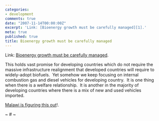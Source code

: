 ```yaml
---
categories:
- development
comments: true
date: "2007-11-14T00:00:00Z"
excerpt: 'Link: [Bioenergy growth must be carefully managed][1].'
meta: true
published: true
title: Bioenergy growth must be carefully managed
---
```


Link: [Bioenergy growth must be carefully managed][1].

 [1]: http://www.fao.org/newsroom/en/news/2007/1000702/index.html "Bioenergy growth must be carefully managed"

This holds vast promise for developing countries which do not require the massive infrastructure realignment that developed countries will require to widely-adopt biofuels.  Yet somehow we keep focusing on internal combustion gas and diesel vehicles for developing country.  It is one thing when there is a welfare relationship.  It is another in the majority of developing countries where there is a mix of new and used vehicles imported.

[Malawi is figuring this out][2]!. 

 [2]: http://allafrica.com/stories/200711140530.html

~ # ~